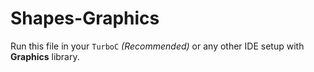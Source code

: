 # Shapes-Graphics

Run this file in your ```TurboC``` *(Recommended)* or any other IDE setup with **Graphics** library.
